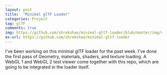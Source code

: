 ```yaml
---
layout: post
title:  "Minimal glTF Loader"
categories: Project
tag: glTF
comments: true
img: https://github.com/shrekshao/minimal-gltf-loader/blob/master/img/viewer-screenshot-2.png?raw=true
ex-url: https://github.com/shrekshao/minimal-gltf-loader
---
```

I've been working on this minimal glTF loader for the past week. 
I've done the first pass of Geometry, materials, shaders, and texture loading. 
A WebGL 1 and WebGL 2 test viewer come together with this repo, which are 
going to be integrated in the loader itself. 

<!--more-->